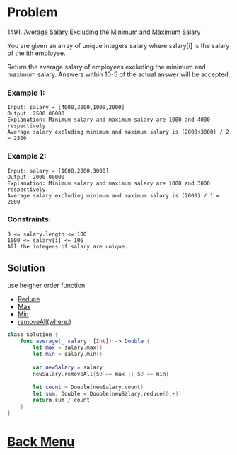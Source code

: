 # Problem
[1491. Average Salary Excluding the Minimum and Maximum Salary
](https://leetcode.com/problems/average-salary-excluding-the-minimum-and-maximum-salary/)


You are given an array of unique integers salary where salary[i] is the salary of the ith employee.

Return the average salary of employees excluding the minimum and maximum salary. Answers within 10-5 of the actual answer will be accepted.

 

### Example 1:
```
Input: salary = [4000,3000,1000,2000]
Output: 2500.00000
Explanation: Minimum salary and maximum salary are 1000 and 4000 respectively.
Average salary excluding minimum and maximum salary is (2000+3000) / 2 = 2500
```
### Example 2:
```
Input: salary = [1000,2000,3000]
Output: 2000.00000
Explanation: Minimum salary and maximum salary are 1000 and 3000 respectively.
Average salary excluding minimum and maximum salary is (2000) / 1 = 2000
```

### Constraints:
```
3 <= salary.length <= 100
1000 <= salary[i] <= 106
All the integers of salary are unique.
```

## Solution

use heigher order function 
- [Reduce](https://developer.apple.com/documentation/swift/array/reduce(_:_:))
- [Max](https://developer.apple.com/documentation/swift/array/max())
- [Min](https://developer.apple.com/documentation/swift/array/min())
- [removeAll(where:)](https://developer.apple.com/documentation/swift/array/removeall(where:)-5k61r)

```swift
class Solution {
    func average(_ salary: [Int]) -> Double {
        let max = salary.max()
        let min = salary.min()
        
        var newSalary = salary
        newSalary.removeAll{$0 == max || $0 == min}
        
        let count = Double(newSalary.count)
        let sum: Double = Double(newSalary.reduce(0,+))
        return sum / count
    }
}
```

# [Back Menu](/README.md#1491-Average-Salary-Excluding-the-Minimum-and-Maximum-Salary)